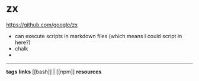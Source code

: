 # zx
https://github.com/google/zx

- can execute scripts in markdown files (which means I could script in here?)
- chalk
- 
---
**tags**
**links**
[[bash]] | [[npm]]
**resources**

